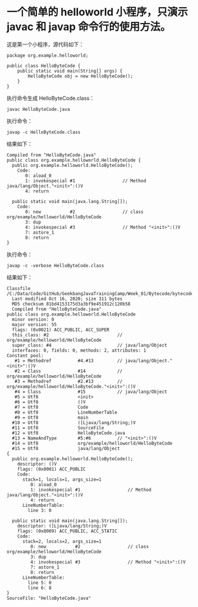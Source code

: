 # 一个简单的 helloworld 小程序，只演示 javac 和 javap 命令行的使用方法。

这是第一个小程序，源代码如下：

    package org.example.helloworld;
    
    public class HelloByteCode {
        public static void main(String[] args) {
            HelloByteCode obj = new HelloByteCode();
        }
    }

执行命令生成 HelloByteCode.class：

    javac HelloByteCode.java
    
执行命令：

    javap -c HelloByteCode.class

结果如下：

    Compiled from "HelloByteCode.java"
    public class org.example.helloworld.HelloByteCode {
      public org.example.helloworld.HelloByteCode();
        Code:
           0: aload_0
           1: invokespecial #1                  // Method java/lang/Object."<init>":()V
           4: return
    
      public static void main(java.lang.String[]);
        Code:
           0: new           #2                  // class org/example/helloworld/HelloByteCode
           3: dup
           4: invokespecial #3                  // Method "<init>":()V
           7: astore_1
           8: return
    }
    
执行命令：

    javap -c -verbose HelloByteCode.class

结果如下：

    Classfile /C:/Data/Code/GitHub/GeekbangJavaTrainingCamp/Week_01/Bytecode/bytecode/src/main/java/org/example/helloworld/HelloByteCode.class
      Last modified Oct 16, 2020; size 311 bytes
      MD5 checksum 81bd4153175d3a3bf9e451912c120b58
      Compiled from "HelloByteCode.java"
    public class org.example.helloworld.HelloByteCode
      minor version: 0
      major version: 55
      flags: (0x0021) ACC_PUBLIC, ACC_SUPER
      this_class: #2                          // org/example/helloworld/HelloByteCode
      super_class: #4                         // java/lang/Object
      interfaces: 0, fields: 0, methods: 2, attributes: 1
    Constant pool:
       #1 = Methodref          #4.#13         // java/lang/Object."<init>":()V
       #2 = Class              #14            // org/example/helloworld/HelloByteCode
       #3 = Methodref          #2.#13         // org/example/helloworld/HelloByteCode."<init>":()V
       #4 = Class              #15            // java/lang/Object
       #5 = Utf8               <init>
       #6 = Utf8               ()V
       #7 = Utf8               Code
       #8 = Utf8               LineNumberTable
       #9 = Utf8               main
      #10 = Utf8               ([Ljava/lang/String;)V
      #11 = Utf8               SourceFile
      #12 = Utf8               HelloByteCode.java
      #13 = NameAndType        #5:#6          // "<init>":()V
      #14 = Utf8               org/example/helloworld/HelloByteCode
      #15 = Utf8               java/lang/Object
    {
      public org.example.helloworld.HelloByteCode();
        descriptor: ()V
        flags: (0x0001) ACC_PUBLIC
        Code:
          stack=1, locals=1, args_size=1
             0: aload_0
             1: invokespecial #1                  // Method java/lang/Object."<init>":()V
             4: return
          LineNumberTable:
            line 3: 0
    
      public static void main(java.lang.String[]);
        descriptor: ([Ljava/lang/String;)V
        flags: (0x0009) ACC_PUBLIC, ACC_STATIC
        Code:
          stack=2, locals=2, args_size=1
             0: new           #2                  // class org/example/helloworld/HelloByteCode
             3: dup
             4: invokespecial #3                  // Method "<init>":()V
             7: astore_1
             8: return
          LineNumberTable:
            line 5: 0
            line 6: 8
    }
    SourceFile: "HelloByteCode.java"
